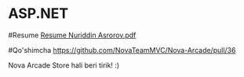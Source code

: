 # ASP.NET

#Resume
[Resume Nuriddin Asrorov.pdf](https://github.com/AcciGen/ASP.NET/files/15050397/Resume.Nuriddin.Asrorov.pdf)

#Qo'shimcha
https://github.com/NovaTeamMVC/Nova-Arcade/pull/36

Nova Arcade Store hali beri tirik! :)
